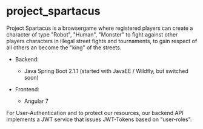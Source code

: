 # project_spartacus

Project Spartacus is a browsergame where registered players can create a character of type "Robot", "Human", "Monster" to fight against other players characters in illegal street fights and tournaments, to gain respect of all others an become the "king" of the streets. 

- Backend:
  - Java Spring Boot 2.1.1 (started with JavaEE / Wildfly, but switched soon)
  
- Frontend:
  - Angular 7
  

For User-Authentication and to protect our resources, our backend API implements a JWT service that issues JWT-Tokens based on "user-roles".
